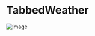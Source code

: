 # TabbedWeather
![image](https://github.com/user-attachments/assets/bb79293a-b1d0-4c5f-8fd1-d9bd2c521727)
